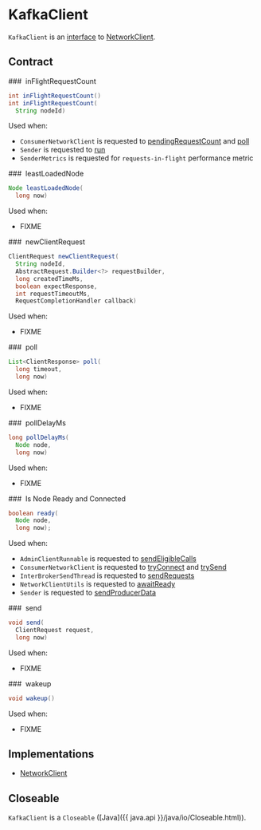 # KafkaClient

`KafkaClient` is an [interface](#contract) to [NetworkClient](NetworkClient.md).

## Contract

### <span id="inFlightRequestCount"> inFlightRequestCount

```java
int inFlightRequestCount()
int inFlightRequestCount(
  String nodeId)
```

Used when:

* `ConsumerNetworkClient` is requested to [pendingRequestCount](consumer/ConsumerNetworkClient.md#pendingRequestCount) and [poll](consumer/ConsumerNetworkClient.md#poll)
* `Sender` is requested to [run](producer/Sender.md#run)
* `SenderMetrics` is requested for `requests-in-flight` performance metric

### <span id="leastLoadedNode"> leastLoadedNode

```java
Node leastLoadedNode(
  long now)
```

Used when:

* FIXME

### <span id="newClientRequest"> newClientRequest

```java
ClientRequest newClientRequest(
  String nodeId,
  AbstractRequest.Builder<?> requestBuilder,
  long createdTimeMs,
  boolean expectResponse,
  int requestTimeoutMs,
  RequestCompletionHandler callback)
```

Used when:

* FIXME

### <span id="poll"> poll

```java
List<ClientResponse> poll(
  long timeout,
  long now)
```

Used when:

* FIXME

### <span id="pollDelayMs"> pollDelayMs

```java
long pollDelayMs(
  Node node,
  long now)
```

Used when:

* FIXME

### <span id="ready"> Is Node Ready and Connected

```java
boolean ready(
  Node node,
  long now);
```

Used when:

* `AdminClientRunnable` is requested to [sendEligibleCalls](admin/AdminClientRunnable.md#sendEligibleCalls)
* `ConsumerNetworkClient` is requested to [tryConnect](consumer/ConsumerNetworkClient.md#tryConnect) and [trySend](consumer/ConsumerNetworkClient.md#trySend)
* `InterBrokerSendThread` is requested to [sendRequests](../InterBrokerSendThread.md#sendRequests)
* `NetworkClientUtils` is requested to [awaitReady](NetworkClientUtils.md#awaitReady)
* `Sender` is requested to [sendProducerData](producer/Sender.md#sendProducerData)

### <span id="send"> send

```java
void send(
  ClientRequest request,
  long now)
```

Used when:

* FIXME

### <span id="wakeup"> wakeup

```java
void wakeup()
```

Used when:

* FIXME

## Implementations

* [NetworkClient](NetworkClient.md)

## <span id="Closeable"> Closeable

`KafkaClient` is a `Closeable` ([Java]({{ java.api }}/java/io/Closeable.html)).
